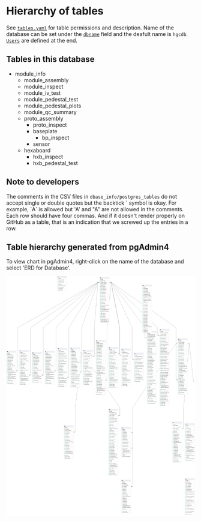 # Hierarchy of tables
See [`tables.yaml`](tables.yaml#L3) for table permissions and description. Name of the database can be set under the [`dbname`](tables.yaml#L1) field and the deafult name is `hgcdb`. [`Users`](tables.yaml#L154) are defined at the end.

## Tables in this database
- module_info
  - module_assembly
  - module_inspect
  - module_iv_test
  - module_pedestal_test
  - module_pedestal_plots
  - module_qc_summary
  - proto_assembly
    - proto_inspect
    - baseplate
      - bp_inspect
    - sensor
  - hexaboard
    - hxb_inspect
    - hxb_pedestal_test

## Note to developers
The comments in the CSV files in `dbase_info/postgres_tables` do not accept single or double quotes but the backtick \` symbol is okay. For example, \`A` is allowed but \'A' and \"A" are not allowed in the comments. Each row should have four commas. And if it doesn't render properly on GitHub as a table, that is an indication that we screwed up the entries in a row.
  
## Table hierarchy generated from pgAdmin4
To view chart in pgAdmin4, right-click on the name of the database and select 'ERD for Database'.


![Table hierarchy generated from pgAdmin4](../documentation/images/db_at_a_glance.png?raw=true)


